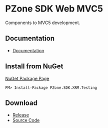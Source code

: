 # PZone SDK Web MVC5
Components to MVC5 development. 

## Documentation
<ul>
<li><a href="https://zooy.github.io/PZone.SDK.Web.MVC5/content/index.html">Documentation</a></li>
</ul>

## Install from NuGet

<a href="https://preview.nuget.org/packages/PZone.SDK.XRM.Testing/">NuGet Package Page</a>

```PM> Install-Package PZone.SDK.XRM.Testing```

## Download

<ul>
<li><a href="https://github.com/ZooY/PZone.SDK.Web.MVC5/releases">Release</a></li>
<li><a href="https://github.com/ZooY/PZone.SDK.Web.MVC5/releases">Source Code</a></li>
</ul>